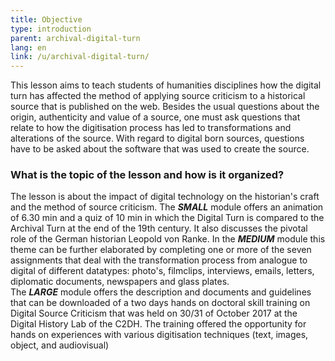 ```yaml
---
title: Objective 
type: introduction
parent: archival-digital-turn
lang: en
link: /u/archival-digital-turn/
---
```

This lesson aims to teach students of humanities disciplines how the digital turn has affected the method of applying source criticism to a historical source that is published on the web. Besides the usual questions about the origin, authenticity and value of a source, one must ask questions that relate to how the digitisation process has led to transformations and alterations of the source. With regard to digital born sources, questions have to be asked about the software that was used to create the source.

<!-- more -->

### What is the topic of the lesson and how is it organized?
<!-- section-contents -->

The lesson is about the impact of digital technology on the historian's craft and the method of source criticism. The ***SMALL*** module offers an animation of 6.30 min and a quiz of 10 min in which the Digital Turn is compared to the Archival Turn at the end of the 19th century. It also discusses the pivotal role of the German historian Leopold von Ranke. 
In the ***MEDIUM*** module this theme can be further elaborated by completing one or more of the seven assignments that deal with the transformation process from analogue to digital of different datatypes: photo's, filmclips, interviews, emails, letters, diplomatic documents, newspapers and glass plates.   
The ***LARGE*** module offers the description and documents and guidelines that can be downloaded of a two days hands on doctoral skill training on Digital Source Criticism that was held on 30/31 of October 2017 at the Digital History Lab of the C2DH. The training offered the opportunity for hands on experiences with various digitisation techniques (text, images, object, and audiovisual) 


<!-- section -->
